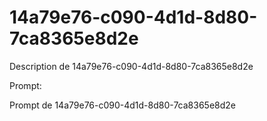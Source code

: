 # 14a79e76-c090-4d1d-8d80-7ca8365e8d2e

Description de 14a79e76-c090-4d1d-8d80-7ca8365e8d2e

Prompt:

Prompt de 14a79e76-c090-4d1d-8d80-7ca8365e8d2e
